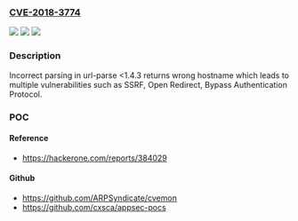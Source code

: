 ### [CVE-2018-3774](https://cve.mitre.org/cgi-bin/cvename.cgi?name=CVE-2018-3774)
![](https://img.shields.io/static/v1?label=Product&message=url-parse&color=blue)
![](https://img.shields.io/static/v1?label=Version&message=n%2Fa&color=blue)
![](https://img.shields.io/static/v1?label=Vulnerability&message=Forced%20Browsing%20(CWE-425)&color=brighgreen)

### Description

Incorrect parsing in url-parse <1.4.3 returns wrong hostname which leads to multiple vulnerabilities such as SSRF, Open Redirect, Bypass Authentication Protocol.

### POC

#### Reference
- https://hackerone.com/reports/384029

#### Github
- https://github.com/ARPSyndicate/cvemon
- https://github.com/cxsca/appsec-pocs

